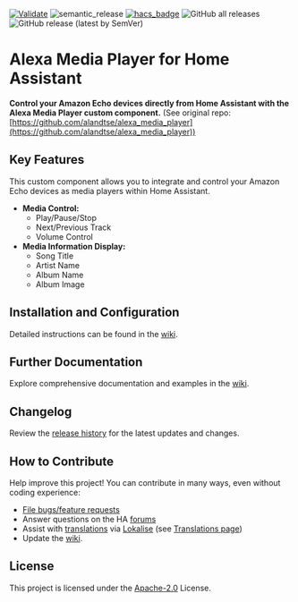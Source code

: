 [![Validate](https://github.com/alandtse/alexa_media_player/actions/workflows/validate.yaml/badge.svg)](https://github.com/alandtse/alexa_media_player/actions/workflows/validate.yaml)
![semantic_release](https://github.com/alandtse/alexa_media_player/workflows/semantic_release/badge.svg)
[![hacs_badge](https://img.shields.io/badge/HACS-Default-orange.svg)](https://github.com/hacs/integration)
![GitHub all releases](https://img.shields.io/github/downloads/alandtse/alexa_media_player/total)
![GitHub release (latest by SemVer)](https://img.shields.io/github/downloads/alandtse/alexa_media_player/latest/total)

# Alexa Media Player for Home Assistant

**Control your Amazon Echo devices directly from Home Assistant with the Alexa Media Player custom component.** (See original repo: [https://github.com/alandtse/alexa_media_player](https://github.com/alandtse/alexa_media_player))

## Key Features

This custom component allows you to integrate and control your Amazon Echo devices as media players within Home Assistant.

*   **Media Control:**
    *   Play/Pause/Stop
    *   Next/Previous Track
    *   Volume Control
*   **Media Information Display:**
    *   Song Title
    *   Artist Name
    *   Album Name
    *   Album Image

## Installation and Configuration

Detailed instructions can be found in the [wiki](https://github.com/alandtse/alexa_media_player/wiki/Configuration).

## Further Documentation

Explore comprehensive documentation and examples in the [wiki](https://github.com/alandtse/alexa_media_player/wiki).

## Changelog

Review the [release history](https://github.com/alandtse/alexa_media_player/releases) for the latest updates and changes.

## How to Contribute

Help improve this project! You can contribute in many ways, even without coding experience:

*   [File bugs/feature requests](https://github.com/alandtse/alexa_media_player/issues)
*   Answer questions on the HA [forums](https://community.home-assistant.io/t/echo-devices-alexa-as-media-player-testers-needed/58639)
*   Assist with [translations](https://app.lokalise.com/project/465185555eee18dd537ca6.39714580/) via [Lokalise](https://app.lokalise.com/project/465185555eee18dd537ca6.39714580/) (see [Translations page](https://github.com/alandtse/alexa_media_player/wiki/Translations))
*   Update the [wiki](https://github.com/alandtse/alexa_media_player/wiki).

## License

This project is licensed under the [Apache-2.0](LICENSE) License.